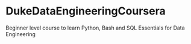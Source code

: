 # DukeDataEngineeringCoursera
Beginner level course to learn Python, Bash and SQL Essentials for Data Engineering
